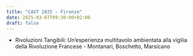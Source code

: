 ```yaml
---
title: "CAST 2025 - Firenze"
date: 2025-03-07T09:30:00+02:00
draft: false
---
```


* Rivoluzioni Tangibili: Un’esperienza multitavolo ambientata alla vigilia della Rivoluzione Francese - Montanari, Boschetto, Marsicano
